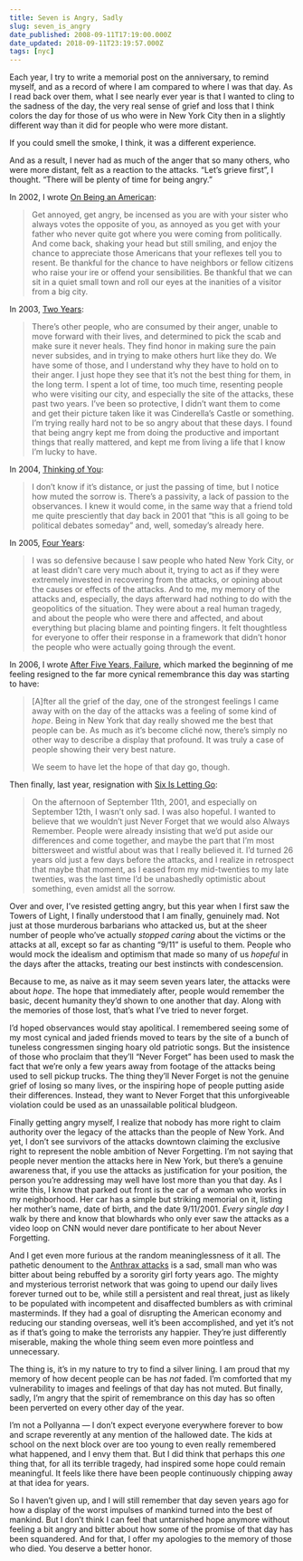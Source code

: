 ```yaml
---
title: Seven is Angry, Sadly
slug: seven_is_angry
date_published: 2008-09-11T17:19:00.000Z
date_updated: 2018-09-11T23:19:57.000Z
tags: [nyc]
---
```


Each year, I try to write a memorial post on the anniversary, to remind myself, and as a record of where I am compared to where I was that day. As I read back over them, what I see nearly ever year is that I wanted to cling to the sadness of the day, the very real sense of grief and loss that I think colors the day for those of us who were in New York City then in a slightly different way than it did for people who were more distant.

If you could smell the smoke, I think, it was a different experience.

And as a result, I never had as much of the anger that so many others, who were more distant, felt as a reaction to the attacks. “Let’s grieve first”, I thought. “There will be plenty of time for being angry.”

In 2002, I wrote [On Being an American](/2002/09/on-being-an-ame):

> Get annoyed, get angry, be incensed as you are with your sister who always votes the opposite of you, as annoyed as you get with your father who never quite got where you were coming from politically. And come back, shaking your head but still smiling, and enjoy the chance to appreciate those Americans that your reflexes tell you to resent. Be thankful for the chance to have neighbors or fellow citizens who raise your ire or offend your sensibilities. Be thankful that we can sit in a quiet small town and roll our eyes at the inanities of a visitor from a big city.

In 2003, [Two Years](/2003/09/two-years):

> There’s other people, who are consumed by their anger, unable to move forward with their lives, and determined to pick the scab and make sure it never heals. They find honor in making sure the pain never subsides, and in trying to make others hurt like they do. We have some of those, and I understand why they have to hold on to their anger. I just hope they see that it’s not the best thing for them, in the long term. I spent a lot of time, too much time, resenting people who were visiting our city, and especially the site of the attacks, these past two years. I’ve been so protective, I didn’t want them to come and get their picture taken like it was Cinderella’s Castle or something. I’m trying really hard not to be so angry about that these days. I found that being angry kept me from doing the productive and important things that really mattered, and kept me from living a life that I know I’m lucky to have.

In 2004, [Thinking of You](/2004/09/thinking-of-you):

> I don’t know if it’s distance, or just the passing of time, but I notice how muted the sorrow is. There’s a passivity, a lack of passion to the observances. I knew it would come, in the same way that a friend told me quite presciently that day back in 2001 that “this is all going to be political debates someday” and, well, someday’s already here.

In 2005, [Four Years](/2005/09/four-years):

> I was so defensive because I saw people who hated New York City, or at least didn’t care very much about it, trying to act as if they were extremely invested in recovering from the attacks, or opining about the causes or effects of the attacks. And to me, my memory of the attacks and, especially, the days afterward had nothing to do with the geopolitics of the situation. They were about a real human tragedy, and about the people who were there and affected, and about everything but placing blame and pointing fingers. It felt thoughtless for everyone to offer their response in a framework that didn’t honor the people who were actually going through the event.

In 2006, I wrote [After Five Years, Failure](/2006/09/after-five-years-failure), which marked the beginning of me feeling resigned to the far more cynical remembrance this day was starting to have:

> [A]fter all the grief of the day, one of the strongest feelings I came away with on the day of the attacks was a feeling of some kind of *hope*. Being in New York that day really showed me the best that people can be. As much as it’s become cliché now, there’s simply no other way to describe a display that profound. It was truly a case of people showing their very best nature.
> 
> We seem to have let the hope of that day go, though.

Then finally, last year, resignation with [Six Is Letting Go](/2007/09/six-is-letting-go):

> On the afternoon of September 11th, 2001, and especially on September 12th, I wasn’t only sad. I was also hopeful. I wanted to believe that we wouldn’t just Never Forget that we would also Always Remember. People were already insisting that we’d put aside our differences and come together, and maybe the part that I’m most bittersweet and wistful about was that I really believed it. I’d turned 26 years old just a few days before the attacks, and I realize in retrospect that maybe that moment, as I eased from my mid-twenties to my late twenties, was the last time I’d be unabashedly optimistic about something, even amidst all the sorrow.

Over and over, I’ve resisted getting angry, but this year when I first saw the Towers of Light, I finally understood that I am finally, genuinely mad. Not just at those murderous barbarians who attacked us, but at the sheer number of people who’ve actually *stopped caring* about the victims or the attacks at all, except so far as chanting “9/11” is useful to them. People who would mock the idealism and optimism that made so many of us *hopeful* in the days after the attacks, treating our best instincts with condescension.

Because to me, as naive as it may seem seven years later, the attacks were about *hope*. The hope that immediately after, people would remember the basic, decent humanity they’d shown to one another that day. Along with the memories of those lost, that’s what I’ve tried to never forget.

I’d hoped observances would stay apolitical. I remembered seeing some of my most cynical and jaded friends moved to tears by the site of a bunch of tuneless congressmen singing hoary old patriotic songs. But the insistence of those who proclaim that they’ll “Never Forget” has been used to mask the fact that we’re only a few years away from footage of the attacks being used to sell pickup trucks. The thing they’ll Never Forget is not the genuine grief of losing so many lives, or the inspiring hope of people putting aside their differences. Instead, they want to Never Forget that this unforgiveable violation could be used as an unassailable political bludgeon.

Finally getting angry myself, I realize that nobody has more right to claim authority over the legacy of the attacks than the people of New York. And yet, I don’t see survivors of the attacks downtown claiming the exclusive right to represent the noble ambition of Never Forgetting. I’m not saying that people never mention the attacks here in New York, but there’s a genuine awareness that, if you use the attacks as justification for your position, the person you’re addressing may well have lost more than you that day. As I write this, I know that parked out front is the car of a woman who works in my neighborhood. Her car has a simple but striking memorial on it, listing her mother’s name, date of birth, and the date 9/11/2001. *Every single day* I walk by there and know that blowhards who only ever saw the attacks as a video loop on CNN would never dare pontificate to her about Never Forgetting.

And I get even more furious at the random meaninglessness of it all. The pathetic denoument to the [Anthrax attacks](http://en.wikipedia.org/wiki/2001_anthrax_attacks) is a sad, small man who was bitter about being rebuffed by a sorority girl forty years ago. The mighty and mysterious terrorist network that was going to upend our daily lives forever turned out to be, while still a persistent and real threat, just as likely to be populated with incompetent and disaffected bumblers as with criminal masterminds. If they had a goal of disrupting the American economy and reducing our standing overseas, well it’s been accomplished, and yet it’s not as if that’s going to make the terrorists any happier. They’re just differently miserable, making the whole thing seem even more pointless and unnecessary.

The thing is, it’s in my nature to try to find a silver lining. I am proud that my memory of how decent people can be has *not* faded. I’m comforted that my vulnerability to images and feelings of that day has not muted. But finally, sadly, I’m angry that the spirit of remembrance on this day has so often been perverted on every other day of the year.

I’m not a Pollyanna — I don’t expect everyone everywhere forever to bow and scrape reverently at any mention of the hallowed date. The kids at school on the next block over are too young to even really remembered what happened, and I envy them that. But I did think that perhaps this *one* thing that, for all its terrible tragedy, had inspired some hope could remain meaningful. It feels like there have been people continuously chipping away at that idea for years.

So I haven’t given up, and I will still remember that day seven years ago for how a display of the worst impulses of mankind turned into the best of mankind. But I don’t think I can feel that untarnished hope anymore without feeling a bit angry and bitter about how some of the promise of that day has been squandered. And for that, I offer my apologies to the memory of those who died. You deserve a better honor.
